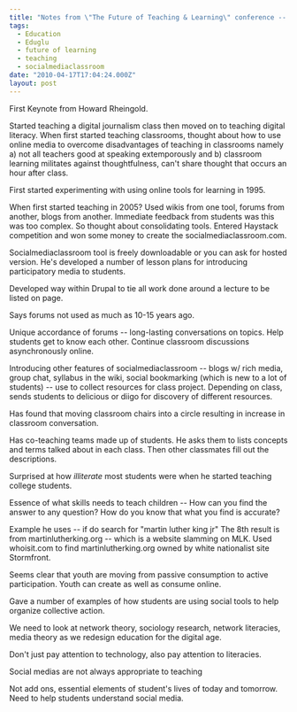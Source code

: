 ```yaml
---
title: "Notes from \"The Future of Teaching & Learning\" conference -- Howard Rheingold's keynote"
tags:
  - Education
  - Eduglu
  - future of learning
  - teaching
  - socialmediaclassroom
date: "2010-04-17T17:04:24.000Z"
layout: post
---
```


First Keynote from Howard Rheingold.  

  

Started teaching a digital journalism class then moved on to teaching digital literacy. When first started teaching classrooms, thought about how to use online media to overcome disadvantages of teaching in classrooms namely a) not all teachers good at speaking extemporously and b) classroom learning militates against thoughtfulness, can't share thought that occurs an hour after class.  

  

First started experimenting with using online tools for learning in 1995\.  

  

When first started teaching in 2005? Used wikis from one tool, forums from another, blogs from another. Immediate feedback from students was this was too complex. So thought about consolidating tools. Entered Haystack competition and won some money to create the socialmediaclassroom.com.  

  

Socialmediaclassroom tool is freely downloadable or you can ask for hosted version. He's developed a number of lesson plans for introducing participatory media to students.  

  

Developed way within Drupal to tie all work done around a lecture to be listed on page.  

  

Says forums not used as much as 10-15 years ago.  

  

Unique accordance of forums -- long-lasting conversations on topics. Help students get to know each other. Continue classroom discussions asynchronously online.   

  

Introducing other features of socialmediaclassroom -- blogs w/ rich media, group chat, syllabus in the wiki, social bookmarking (which is new to a lot of students) -- use to collect resources for class project. Depending on class, sends students to delicious or diigo for discovery of different resources.  

  

Has found that moving classroom chairs into a circle resulting in increase in classroom conversation.   

  

Has co-teaching teams made up of students. He asks them to lists concepts and terms talked about in each class. Then other classmates fill out the descriptions.  

  

Surprised at how _illiterate_ most students were when he started teaching college students.  

  

Essence of what skills needs to teach children -- How can you find the answer to any question? How do you know that what you find is accurate?  

  

Example he uses -- if do search for "martin luther king jr" The 8th result is from martinlutherking.org -- which is a website slamming on MLK. Used whoisit.com to find martinlutherking.org owned by white nationalist site Stormfront.  

  

Seems clear that youth are moving from passive consumption to active participation. Youth can create as well as consume online.   

  

Gave a number of examples of how students are using social tools to help organize collective action.  

  

We need to look at network theory, sociology research, network literacies, media theory as we redesign education for the digital age.  

  

Don't just pay attention to technology, also pay attention to literacies.  

  

Social medias are not always appropriate to teaching  

  

Not add ons, essential elements of student's lives of today and tomorrow. Need to help students understand social media.